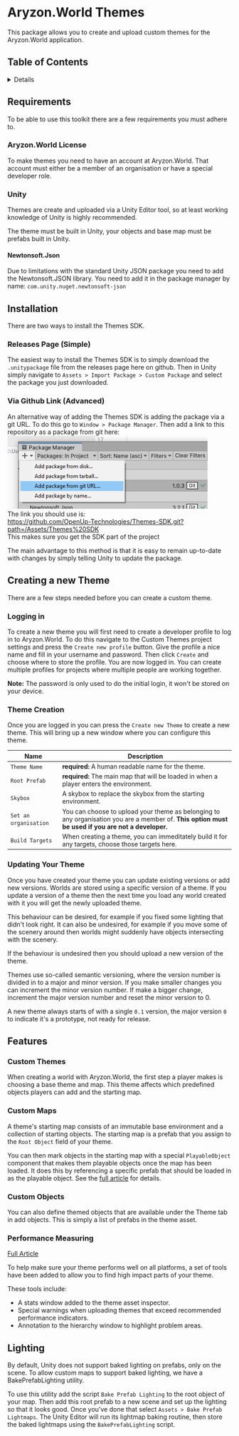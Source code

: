 ﻿# Aryzon.World Themes

This package allows you to create and upload custom themes for the Aryzon.World application.

## Table of Contents

<details>
<summary>Details</summary>

- [Requirements](#requirements)
- [Installation](#installation)
- [Features](#features)
- [Creating a new Theme](#creating-a-new-theme)
- [Lighting](#lighting)

</details>

## Requirements

To be able to use this toolkit there are a few requirements you must adhere to.

### Aryzon.World License

To make themes you need to have an account at Aryzon.World. 
That account must either be a member of an organisation or have a special developer role.

### Unity

Themes are create and uploaded via a Unity Editor tool, so at least working knowledge of Unity is highly recommended.

The theme must be built in Unity, your objects and base map must be prefabs built in Unity.

#### Newtonsoft.Json

Due to limitations with the standard Unity JSON package you need to add the Newtonsoft.JSON library.
You need to add it in the package manager by name: `com.unity.nuget.newtonsoft-json`


## Installation

There are two ways to install the Themes SDK.

### Releases Page (Simple)

The easiest way to install the Themes SDK is to simply download the `.unitypackage` file from the releases page here on github.
Then in Unity simply navigate to `Assets > Import Package > Custom Package` and select the package you just downloaded.

### Via Github Link (Advanced)

An alternative way of adding the Themes SDK is adding the package via a git URL.
To do this go to `Window > Package Manager`.
Then add a link to this repository as a package from git here:  
![demo](Documentation/Images/package_add_via_git.png)  
The link you should use is:  
https://github.com/OpenUp-Technologies/Themes-SDK.git?path=/Assets/Themes%20SDK  
This makes sure you get the SDK part of the project

The main advantage to this method is that it is easy to remain up-to-date with changes by simply telling Unity to update the package.

## Creating a new Theme

There are a few steps needed before you can create a custom theme.

### Logging in

To create a new theme you will first need to create a developer profile to log in to Aryzon.World.
To do this navigate to the Custom Themes project settings and press the `Create new profile` button.
Give the profile a nice name and fill in your username and password.
Then click `Create` and choose where to store the profile.
You are now logged in.
You can create multiple profiles for projects where multiple people are working together.

**Note:** The password is only used to do the initial login, it won't be stored on your device.

### Theme Creation

Once you are logged in you can press the `Create new Theme` to create a new theme.
This will bring up a new window where you can configure this theme.

| Name | Description   |
| --- |---------------|
| `Theme Name` | **required:** A human readable name for the theme. |
| `Root Prefab` | **required:** The main map that will be loaded in when a player enters the environment. | 
| `Skybox` | A skybox to replace the skybox from the starting environment. |
| `Set an organisation` | You can choose to upload your theme as belonging to any organisation you are a member of. **This option must be used if you are not a developer.** |
| `Build Targets` | When creating a theme, you can immeditately build it for any targets, choose those targets here. |

### Updating Your Theme

Once you have created your theme you can update existing versions or add new versions.
Worlds are stored using a specific version of a theme.
If you update a version of a theme then the next time you load any world created with it you will get the newly uploaded theme.

This behaviour can be desired, for example if you fixed some lighting that didn't look right.
It can also be undesired, for example if you move some of the scenery around then worlds might suddenly have objects intersecting with the scenery.

If the behaviour is undesired then you should upload a new version of the theme.

Themes use so-called semantic versioning, where the version number is divided in to a major and minor version.
If you make smaller changes you can increment the minor version number.
If make a bigger change, increment the major version number and reset the minor version to 0.

A new theme always starts of with a single `0.1` version, the major version `0` to indicate it's a prototype, not ready for release. 

## Features

### Custom Themes

When creating a world with Aryzon.World, the first step a player makes is choosing a base theme and map.
This theme affects which predefined objects players can add and the starting map.

### Custom Maps

A theme's starting map consists of an immutable base environment and a collection of starting objects.
The starting map is a prefab that you assign to the `Root Object` field of your theme.

You can then mark objects in the starting map with a special `PlayableObject` component that makes them playable objects once the map has been loaded.
It does this by referencing a specific prefab that should be loaded in as the playable object.
See the [full article](Documentation/Articles/PlayableObject.md) for details. 

### Custom Objects

You can also define themed objects that are available under the Theme tab in add objects.
This is simply a list of prefabs in the theme asset.

### Performance Measuring

[Full Article](Documentation/Articles/PerformanceTools.md)

To help make sure your theme performs well on all platforms, a set of tools have been added to allow you to find high impact parts of your theme.

These tools include:
- A stats window added to the theme asset inspector.
- Special warnings when uploading themes that exceed recommended performance indicators.
- Annotation to the hierarchy window to highlight problem areas.

## Lighting

By default, Unity does not support baked lighting on prefabs, only on the scene.
To allow custom maps to support baked lighting, we have a BakePrefabLighting utility.

To use this utility add the script `Bake Prefab Lighting` to the root object of your map.
Then add this root prefab to a new scene and set up the lighting so that it looks good.
Once you've done that select `Assets > Bake Prefab Lightmaps`. 
The Unity Editor will run its lightmap baking routine, then store the baked lightmaps using the `BakePrefabLighting` script.
